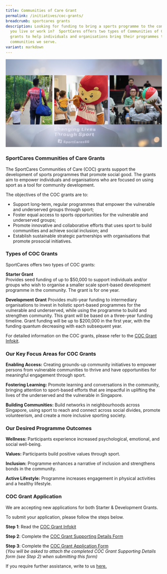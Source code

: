 ```yaml
---
title: Communities of Care Grant
permalink: /initiatives/coc-grants/
breadcrumb: sportcares grants
description: Looking for funding to bring a sports programme to the community
  you live or work in?  SportCares offers two types of Communities of Care (COC)
  grants to help individuals and organisations bring their programmes to the
  communities we serve.
variant: markdown
---
```

![](/images/26952937-3300-494A-8AB4-CD414CD75B83.png)

### SportCares Communities of Care Grants

The SportCares Communities of Care (COC) grants support the development of sports programmes that promote social good. The grants aim to empower individuals and organisations who are focused on using sport as a tool for community development. 

The objectives of the COC grants are to:
* Support long-term, regular programmes that empower the vulnerable and underserved groups through sport;
* Foster equal access to sports opportunities for the vulnerable and underserved groups;
* Promote innovative and collaborative efforts that uses sport to build communities and achieve social inclusion; and
* Establish sustainable strategic partnerships with organisations that promote prosocial initiatives.

### Types of COC Grants

SportCares offers two types of COC grants:

__Starter Grant__  
Provides seed funding of up to $50,000 to support individuals and/or groups who wish to organise a smaller scale sport-based development programme in the community. The grant is for one year. 

__Development Grant__ 
Provides multi-year funding to intermediary organisations to invest in holistic sport-based programmes for the vulnerable and underserved, while using the programme to build and strengthen community. This grant will be based on a three-year funding timeline. Grant funding will be up to $200,000 in the first year, with the funding quantum decreasing with each subsequent year.

For detailed information on the COC grants, please refer to the [COC Grant Infokit](https://go.gov.sg/infokit-for-potential-grantees).

### Our Key Focus Areas for COC Grants                                              

__Enabling Access:__ Creating grounds-up community initiatives to empower persons from vulnerable communities to thrive and have opportunities for meaningful engagement through sport.

__Fostering Learning:__ Promote learning and conversations in the community, bringing attention to sport-based efforts that are impactful in uplifting the lives of the underserved and the vulnerable in Singapore.

__Building Communities:__ Build networks in neighbourhoods across Singapore, using sport to reach and connect across social divides, promote volunteerism, and create a more inclusive sporting society.

### Our Desired Programme Outcomes                                  
__Wellness:__ Participants experience increased psychological, emotional, and social well-being. 

__Values:__ Participants build positive values through sport. 

__Inclusion:__ Programme enhances a narrative of inclusion and strengthens bonds in the community. 

__Active Lifestyle:__ Programme increases engagement in physical activities and a healthy lifestyle. 



### COC Grant Application

We are accepting new applications for both Starter & Development Grants.

To submit your application, please follow the steps below. 

__Step 1__: Read the [COC Grant Infokit](https://go.gov.sg/infokit-for-potential-grantees)

__Step 2__: Complete the [COC Grant Supporting Details Form](https://go.gov.sg/coc-grant-application-form-supporting-details)

__Step 3__: Complete the [COC Grant Application Form](https://form.gov.sg/61e14d9b80623800132494fd )  
(*You will be asked to attach the completed COC Grant Supporting Details form (see Step 2) when submitting this form)*

If you require further assistance, write to us [here.](mailto:sportcares@sport.gov.sg)